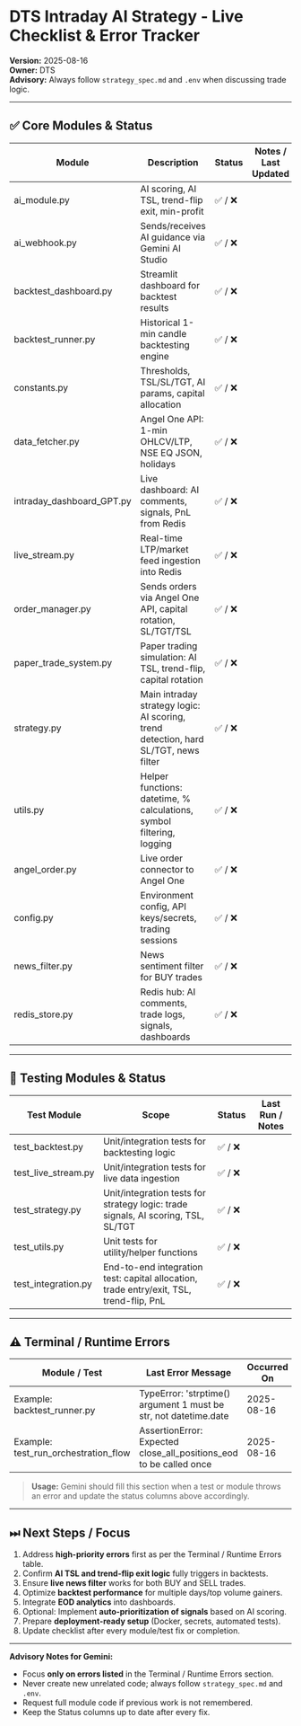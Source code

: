 # DTS Intraday AI Strategy - Live Checklist & Error Tracker

**Version:** 2025-08-16  
**Owner:** DTS  
**Advisory:** Always follow `strategy_spec.md` and `.env` when discussing trade logic.

---

## ✅ Core Modules & Status

| Module | Description | Status | Notes / Last Updated |
|--------|-------------|--------|-------------------|
| ai_module.py | AI scoring, AI TSL, trend-flip exit, min-profit | ✅ / ❌ | |
| ai_webhook.py | Sends/receives AI guidance via Gemini AI Studio | ✅ / ❌ | |
| backtest_dashboard.py | Streamlit dashboard for backtest results | ✅ / ❌ | |
| backtest_runner.py | Historical 1-min candle backtesting engine | ✅ / ❌ | |
| constants.py | Thresholds, TSL/SL/TGT, AI params, capital allocation | ✅ / ❌ | |
| data_fetcher.py | Angel One API: 1-min OHLCV/LTP, NSE EQ JSON, holidays | ✅ / ❌ | |
| intraday_dashboard_GPT.py | Live dashboard: AI comments, signals, PnL from Redis | ✅ / ❌ | |
| live_stream.py | Real-time LTP/market feed ingestion into Redis | ✅ / ❌ | |
| order_manager.py | Sends orders via Angel One API, capital rotation, SL/TGT/TSL | ✅ / ❌ | |
| paper_trade_system.py | Paper trading simulation: AI TSL, trend-flip, capital rotation | ✅ / ❌ | |
| strategy.py | Main intraday strategy logic: AI scoring, trend detection, hard SL/TGT, news filter | ✅ / ❌ | |
| utils.py | Helper functions: datetime, % calculations, symbol filtering, logging | ✅ / ❌ | |
| angel_order.py | Live order connector to Angel One | ✅ / ❌ | |
| config.py | Environment config, API keys/secrets, trading sessions | ✅ / ❌ | |
| news_filter.py | News sentiment filter for BUY trades | ✅ / ❌ | |
| redis_store.py | Redis hub: AI comments, trade logs, signals, dashboards | ✅ / ❌ | |

---

## 🧪 Testing Modules & Status

| Test Module | Scope | Status | Last Run / Notes |
|-------------|-------|--------|----------------|
| test_backtest.py | Unit/integration tests for backtesting logic | ✅ / ❌ | |
| test_live_stream.py | Unit/integration tests for live data ingestion | ✅ / ❌ | |
| test_strategy.py | Unit/integration tests for strategy logic: trade signals, AI scoring, TSL, SL/TGT | ✅ / ❌ | |
| test_utils.py | Unit tests for utility/helper functions | ✅ / ❌ | |
| test_integration.py | End-to-end integration test: capital allocation, trade entry/exit, TSL, trend-flip, PnL | ✅ / ❌ | |

---

## ⚠️ Terminal / Runtime Errors

| Module / Test | Last Error Message | Occurred On | Priority |
|---------------|-----------------|------------|---------|
| Example: backtest_runner.py | TypeError: 'strptime() argument 1 must be str, not datetime.date | 2025-08-16 | High |
| Example: test_run_orchestration_flow | AssertionError: Expected close_all_positions_eod to be called once | 2025-08-16 | Medium |

> **Usage:** Gemini should fill this section when a test or module throws an error and update the status columns above accordingly.

---

## ⏭ Next Steps / Focus

1. Address **high-priority errors** first as per the Terminal / Runtime Errors table.  
2. Confirm **AI TSL and trend-flip exit logic** fully triggers in backtests.  
3. Ensure **live news filter** works for both BUY and SELL trades.  
4. Optimize **backtest performance** for multiple days/top volume gainers.  
5. Integrate **EOD analytics** into dashboards.  
6. Optional: Implement **auto-prioritization of signals** based on AI scoring.  
7. Prepare **deployment-ready setup** (Docker, secrets, automated tests).  
8. Update checklist after every module/test fix or completion.

---

**Advisory Notes for Gemini:**  

- Focus **only on errors listed** in the Terminal / Runtime Errors section.  
- Never create new unrelated code; always follow `strategy_spec.md` and `.env`.  
- Request full module code if previous work is not remembered.  
- Keep the Status columns up to date after every fix.  
